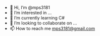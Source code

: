 - 👋 Hi, I’m @mps3181
- 👀 I’m interested in ...
- 🌱 I’m currently learning C#
- 💞️ I’m looking to collaborate on ...
- 📫 How to reach me mps3181@gmail.com

<!---
mps3181/mps3181 is a ✨ special ✨ repository because its `README.md` (this file) appears on your GitHub profile.
You can click the Preview link to take a look at your changes.
--->
